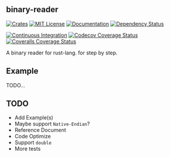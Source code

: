 binary-reader
-------------
[![Crates][CratesIOBadge]][CratesIO]
[![MIT License][LicenseBadge]][License]
[![Documentation][DocsRsBadge]][DocsRs]
[![Dependency Status][DepsRsBadge]][DepsRs]

[![Continuous Integration][GithubActionsBadge]][GithubActions]
[![Codecov Coverage Status][CodecovBadge]][Codecov]
[![Coveralls Coverage Status][CoverallsBadge]][Coveralls]

A binary reader for rust-lang. for step by step.

Example
-------
TODO...

TODO
----
 * Add Example(s)
 * Maybe support `Native-Endian`?
 * Reference Document
 * Code Optimize
 * Support `double`
 * More tests

[CratesIO]: https://crates.io/crates/binary-reader
[CratesIOBadge]: https://img.shields.io/crates/v/binary-reader.svg

[License]: https://github.com/MPThLee/binary-reader.rs/blob/master/LICENSE.md
[LicenseBadge]: https://img.shields.io/github/license/MPThLee/binary-reader.rs.svg

[DocsRs]: https://docs.rs/binary-reader
[DocsRsBadge]: https://docs.rs/binary-reader/badge.svg

[DepsRs]: https://deps.rs/repo/github/mpthlee/binary-reader.rs
[DepsRsBadge]: https://deps.rs/repo/github/mpthlee/binary-reader.rs/status.svg

[GithubActions]: https://github.com/MPThLee/binary-reader.rs/actions/workflows/ci.yml
[GithubActionsBadge]: https://github.com/MPThLee/binary-reader.rs/actions/workflows/ci.yml/badge.svg

<!-- Coverage -->
[Codecov]: https://codecov.io/gh/MPThLee/binary-reader.rs
[CodecovBadge]: https://codecov.io/gh/MPThLee/binary-reader.rs/branch/master/graph/badge.svg?token=uFbO1DSJvd

[Coveralls]: https://coveralls.io/github/MPThLee/binary-reader.rs?branch=master
[CoverallsBadge]: https://coveralls.io/repos/github/MPThLee/binary-reader.rs/badge.svg?branch=master
